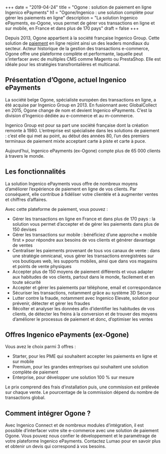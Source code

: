 +++
date = "2019-04-24"
title = "Ogone : solution de paiement en ligne Ingenico ePayments"
h1 = "Ogone/Ingenico : une solution complète pour gérer les paiements en ligne"
description = "La solution Ingenico ePayments, ex-Ogone, vous permet de gérer vos transactions en ligne et sur mobile, en France et dans plus de 170 pays"
draft = false
+++

Depuis 2013, Ogone appartient à la société française Ingenico Group. Cette solution de [paiement](/ecommerce/tunnel-de-vente/paiement/) en ligne rejoint ainsi un des leaders mondiaux du secteur. Acteur historique de la gestion des transactions e-commerce, Ogone offre une plateforme complète et performante, laquelle peut s’interfacer avec de multiples CMS comme Magento ou PrestaShop. Elle est idéale pour les stratégies transfrontalières et multicanal.

## Présentation d’Ogone, actuel Ingenico ePayments

La société belge Ogone, spécialiste européen des transactions en ligne, a été acquise par Ingenico Group en 2013. En fusionnant avec GlobalCollect en 2015, Ogone change de nom et devient Ingenico ePayments. C’est la division d’Ingenico dédiée au e-commerce et au m-commerce.

Ingenico Group est pour sa part une société française dont la création remonte à 1980. L’entreprise est spécialisée dans les solutions de paiement : c’est elle qui met au point, au début des années 80, l’un des premiers terminaux de paiement mixte acceptant carte à piste et carte à puce.

Aujourd’hui, Ingenico ePayments (ex-Ogone) compte plus de 65 000 clients à travers le monde. 

## Les fonctionnalités

La solution Ingenico ePayments vous offre de nombreux moyens d’améliorer l’expérience de paiement en ligne de vos clients. Par conséquent, elle contribue à fidéliser votre clientèle et à augmenter ventes et chiffres d’affaires.

Avec cette plateforme de paiement, vous pouvez :

-	Gérer les transactions en ligne en France et dans plus de 170 pays : la solution vous permet d’accepter et de gérer les paiements dans plus de 150 devises
-	Gérer les transactions sur mobile : bénéficiez d’une approche « mobile first » pour répondre aux besoins de vos clients et générer davantage de ventes
-	Centraliser les paiements provenant de tous vos canaux de vente : dans une stratégie omnicanal, vous gérer les transactions enregistrées sur vos boutiques web, les supports mobiles, ainsi que dans vos magasins et points de vente physiques
-	Accepter plus de 150 moyens de paiement différents et vous adapter aux habitudes de vos clients, partout dans le monde, facilement et en toute sécurité
-	Accepter et gérer les paiements par téléphone, email et correspondance
-	Sécuriser les transactions, notamment grâce au système 3D Secure
-	Lutter contre la fraude, notamment avec Ingenico Elevate, solution pour prévenir, détecter et gérer les fraudes
-	Récolter et analyser les données afin d’identifier les habitudes de vos clients, de détecter les freins à la conversion et de trouver des moyens d’améliorer le processus de paiement et donc, d’optimiser les ventes

## Offres Ingenico ePayments (ex-Ogone)

Vous avez le choix parmi 3 offres :

-	Starter, pour les PME qui souhaitent accepter les paiements en ligne et sur mobile
-	Premium, pour les grandes entreprises qui souhaitent une solution complète de paiement
-	Enterprise, pour développer une solution 100 % sur mesure

Le prix comprend des frais d’installation puis, une commission est prélevée sur chaque vente. Le pourcentage de la commission dépend du nombre de transactions global.

## Comment intégrer Ogone ?

Avec Ingenico Connect et de nombreux modules d’intégration, il est possible d’interfacer votre site e-commerce avec une solution de paiement Ogone. Vous pouvez nous confier le développement et le paramétrage de votre plateforme Ingenico ePayments. Contactez Lumao pour en savoir plus et obtenir un devis qui correspond à vos besoins.
